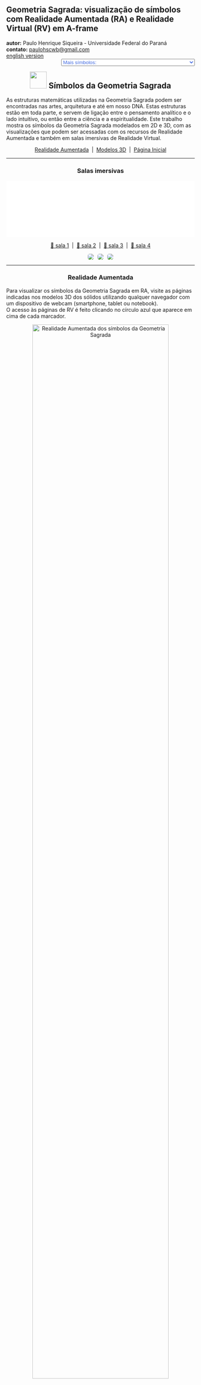 <link rel="stylesheet" href="../../scripts/style.css">
<meta charset="utf-8">
<link rel="icon" type="image/png" href="../vr/salas/imagens/icone.png">
<h2>Geometria Sagrada: visualização de símbolos com Realidade Aumentada (RA) e Realidade Virtual (RV) em A-frame</h2>
<b>autor:</b> Paulo Henrique Siqueira - Universidade Federal do Paraná
<br><b>contato:</b> <a href="#"> paulohscwb@gmail.com </a>
<br><a href="https://paulohscwb.github.io/SacredGeometry/symbols/">english version</a>
<form style="margin: 0 auto; float:right; text-align:right; width:100%; margin-bottom:15px;">
	<select id="url" onchange="urlHandler(this.value)" style="color:royalblue;">
		<option disabled selected>Mais símbolos:</option>
		<option disabled value="../../symbols/pt-br/">Símbolos da Geometria Sagrada</option>
		<option value="../../flower/pt-br/">Flor da vida e os poliedros de Platão e de Arquimedes</option>
		<option value="../../fruit/pt-br/">Fruto da vida e os poliedros de Platão e de Arquimedes</option>
		<option value="../../grid/pt-br/">Grade da vida e os poliedros de Platão e de Arquimedes</option>
		<option value="../../metatron/pt-br/">Metatron e os poliedros de Platão e de Arquimedes</option>
		<option value="../../merkaba/pt-br/">Estrela Merkaba</option>
	</select>
</form>
<script>
function urlHandler(value) {                               
    window.location.assign(`${value}`);
}
</script>

<p id="p1"></p>
  <h2 align="center"><img src="../vr/salas/imagens/icone.png" style="margin-bottom:-10px" width="45"> Símbolos da Geometria Sagrada</h2>
  As estruturas matemáticas utilizadas na Geometria Sagrada podem ser encontradas nas artes, arquitetura e até em nosso DNA. Estas estruturas estão em toda parte, e servem de ligação entre o pensamento analítico e o lado intuitivo, ou então entre a ciência e a espiritualidade.
Este trabalho mostra os símbolos da Geometria Sagrada modelados em 2D e 3D, com as visualizações que podem ser acessadas com os recursos de Realidade Aumentada e também em salas imersivas de Realidade Virtual.

 <p align="center"><a href="#ra">Realidade Aumentada</a><span>&nbsp;&nbsp;|&nbsp;&nbsp;</span><a href="#m3d">Modelos 3D</a><span>&nbsp;&nbsp;|&nbsp;&nbsp;</span><a href="../../pt-br/">Página Inicial</a></p>
<hr>
 <h3 align="center">Salas imersivas</h3>
  <div class="embed-container"><iframe width="100%" src="../sala.htm" title="Sala Imersiva dos símbolos da Geometria Sagrada" frameborder="0" loading="lazy"></iframe></div>
 <p align="center"><a href="../sala.htm" target="_blank">&#x1f517; sala 1</a><span>&nbsp;&nbsp;|&nbsp;&nbsp;</span><a href="../sala1.htm" target="_blank">&#x1f517; sala 2</a><span>&nbsp;&nbsp;|&nbsp;&nbsp;</span><a href="../sala2.htm" target="_blank">&#x1f517; sala 3</a><span>&nbsp;&nbsp;|&nbsp;&nbsp;</span><a href="../sala3.htm" target="_blank">&#x1f517; sala 4</a></p>
  <p align="center"><img src="../vr/salas/videos/gs1.gif" style="max-width: 31.5%; border-radius:5px; margin-right:2%;" loading="lazy"/><img src="../vr/salas/videos/gs2.gif" style="max-width: 31.5%; margin-right:2%; border-radius:5px" loading="lazy"/><img src="../vr/salas/videos/gs3.gif" style="max-width: 31.5%; border-radius:5px" loading="lazy"/></p>
  <hr>
  <h3 id="ra" align="center">Realidade Aumentada</h3>
  Para visualizar os símbolos da Geometria Sagrada em RA, visite as páginas indicadas nos modelos 3D dos sólidos utilizando qualquer navegador com um dispositivo de webcam (smartphone, tablet ou notebook).
<br>O acesso às páginas de RV é feito clicando no círculo azul que aparece em cima de cada marcador.
<p align="center"><img style="border-radius:7px;" alt="Realidade Aumentada dos símbolos da Geometria Sagrada" src="../ar/example.png" width="85%"></p>
<p align="center"><img src="../ar/symbols.gif" alt="Realidade Aumentada dos símbolos da Geometria Sagrada" style="max-width: 92%; border-radius:5px;" loading="lazy"/></p>
<hr>
<h3 id="m3d" align="center">Modelos 3D</h3>
<iframe width="560" height="315" style="max-width:100%" src="https://www.youtube.com/embed/videoseries?list=PLy0I_lGW8HxXqLmyaITBm0flxwtDvgTFT" title="YouTube video player" frameborder="0" allow="accelerometer; autoplay; clipboard-write; encrypted-media; gyroscope; picture-in-picture; web-share" allowfullscreen></iframe>
<h4>1. Vesica Piscis</h4>
<a href="../vr/VesicaPiscis.htm" target="_blank" title="modelo 3D" class="fotoA"><img src="../ar/0A.png" class="foto" alt="Vesica Piscis"></a><img src="../ar/0.png" class="qr">
 <br><br><br>Trata-se de uma forma geométrica criada pela interseção de dois círculos idênticos, onde o centro de cada círculo fica no perímetro do outro. A vesica piscis é usada em Diagramas de Venn e selos emblemáticos e possui significados simbólicos como o "peixe de Jesus", a intrincada Triquetra que aparece na arte Celta, o triângulo de Reuleaux e a Mandorla que simboliza a união dos opostos e a interseção dos reinos terrestre e celestial.
 <br><br><br>
<a href="../ra.html" class="raAR" title="Realidade aumentada" target="_blank"></a>
<hr>
<h4>2. Vesica Piscis 3D</h4>
<a href="../vr/VesicaPiscis3d.htm" target="_blank" title="modelo 3D" class="fotoA"><img src="../ar/1A.png" class="foto" alt="Vesica Piscis 3d"></a><img src="../ar/1.png" class="qr">
 <br><br><br>Nesta representação em 3D temos o modelo com 8 círculos em torno do menor círculo. Estes círculos representam seções planas das esferas que simbolizam a extensão da Vesica Piscis para 3 dimensões.
 <br><br><br>
<a href="../ra.html" class="raAR" title="Realidade aumentada" target="_blank"></a>
<hr>
<h4>3. Semente da vida</h4>
<a href="../vr/SeedOfLife.htm" target="_blank" title="modelo 3D" class="fotoA"><img src="../ar/4A.png" class="foto" alt="Semente da vida"></a><img src="../ar/4.png" class="qr">
 <br><br><br>A Geometria Sagrada está centrada no símbolo composto por 7 círculos entrelaçados, denominado Semente da Vida. Trata-se de uma representação que significa os 7 dias em que o mundo foi criado, e que aparece em muitas construções e em textos religiosos. Cada círculo sobreposto significa um ciclo ou uma célula interligando processos vitais.
 <br><br><br>
<a href="../ra.html" class="raAR" title="Realidade aumentada" target="_blank"></a>
<hr>
<h4>4. Semente da vida 3D v1</h4>
<a href="../vr/SeedOfLife3d_v1.htm" target="_blank" title="modelo 3D" class="fotoA"><img src="../ar/5A.png" class="foto" alt="Semente da vida 3D"></a><img src="../ar/5.png" class="qr">
 <br><br><br>Este símbolo tem sido usado com reverência e seu design confere uma sensação de proteção. Muitos usam como joias ou em decoração acreditando que traz positividade, afastando coisas negativas. Nesta representação temos o modelo em 3D construído com 3 rotações em torno de um dos modelos.
 <br><br><br>
<a href="../ra.html" class="raAR" title="Realidade aumentada" target="_blank"></a>
<hr>
<h4>5. Semente da vida 3D v2</h4>
<a href="../vr/SeedOfLife3d_v2.htm" target="_blank" title="modelo 3D" class="fotoA"><img src="../ar/6A.png" class="foto" alt="Semente da vida 3D"></a><img src="../ar/6.png" class="qr">
 <br><br><br>Este símbolo aparece também em algumas tapeçarias e ruínas de templos antigos, significando o design do universo. Nesta representação temos o modelo em 3D construído com os círculos formando 2 calotas esféricas.
 <br><br><br>
<a href="../ra.html" class="raAR" title="Realidade aumentada" target="_blank"></a>
<hr>
<h4>6. Semente da vida 3D v3</h4>
<a href="../vr/SeedOfLife3d_v3.htm" target="_blank" title="modelo 3D" class="fotoA"><img src="../ar/24A.png" class="foto" alt="Semente da vida 3D"></a><img src="../ar/24.png" class="qr">
 <br><br><br>Cada círculo sobreposto deste símbolo significa um ciclo ou uma célula interligando processos vitais. Nesta representação temos o modelo em 3D construído com 6 círculos rotacionados em torno de eixos que passam pelo círculo central.
 <br><br><br>
<a href="../ra.html" class="raAR" title="Realidade aumentada" target="_blank"></a>
<hr>
<h4>7. Ovo da vida</h4>
<a href="../vr/EggOfLife.htm" target="_blank" title="modelo 3D" class="fotoA"><img src="../ar/2A.png" class="foto" alt="Ovo da vida"></a><img src="../ar/2.png" class="qr">
 <br><br><br>É considerado como o estágio central na sequência tranformadora da evolução e está associado às noções de renascimento e fertilidade. O Ovo da Vida é uma evolução da Semente da Vida: adicionando-se 6 círculos à Semente fundamental temos o símbolo do Ovo da Vida.
 <br><br><br>
<a href="../ra.html" class="raAR" title="Realidade aumentada" target="_blank"></a>
<hr>
<h4>8. Ovo da vida 3D</h4>
<a href="../vr/EggOfLife3d.htm" target="_blank" title="modelo 3D" class="fotoA"><img src="../ar/3A.png" class="foto" alt="Ovo da vida 3D"></a><img src="../ar/3.png" class="qr">
 <br><br><br>Analisando-se outra dimensão em sua formação, o Ovo da Vida pode ser visualizado por meio das oito esferas tangentes do Cubo de Metatron. Esta conexão mostra a versatilidade e as relações entrelaçadas dos símbolos geométricos sagrados.
 <br><br><br>
<a href="../ra.html" class="raAR" title="Realidade aumentada" target="_blank"></a>
<hr>
<h4>9. Flor da vida</h4>
<a href="../vr/FlowerOfLife.htm" target="_blank" title="modelo 3D" class="fotoA"><img src="../ar/7A.png" class="foto" alt="Flor da vida"></a><img src="../ar/7.png" class="qr">
 <br><br><br>O símbolo da Flor da Vida é construído com 19 círculos entrelaçados, envoltos por um círculo maior. Trata-se de uma representação muito conhecida que aparece nas pirâmides do Egito e em construções da Grécia, China, Inglaterra, Tibete e Israel. Acredita-se que a Flor da Vida seja a representação do projeto cósmico, o qual codifica o design de cada estrutura atômica.
 <br><br><br>
<a href="../ra.html" class="raAR" title="Realidade aumentada" target="_blank"></a>
<hr>
<h4>10. Flor da vida 3D</h4>
<a href="../vr/FlowerOfLife3d.htm" target="_blank" title="modelo 3D" class="fotoA"><img src="../ar/8A.png" class="foto" alt="Flor da vida 3D"></a><img src="../ar/8.png" class="qr">
 <br><br><br>Dentro do design do símbolo da Flor da Vida encontram-se outros padrões da Geometria Sagrada: o Ovo da Vida, a Semente da Vida e a Árvore da Vida. Nesta representação temos o modelo em 3D construído com 3 rotações em torno de um dos modelos.
 <br><br><br>
<a href="../ra.html" class="raAR" title="Realidade aumentada" target="_blank"></a>
<p class="topop"><a href="#p1" class="topo">voltar ao topo</a></p>
<hr>
<h4>11. Flor da vida v2</h4>
<a href="../vr/FlowerOfLife_v2.htm" target="_blank" title="modelo 3D" class="fotoA"><img src="../ar/9A.png" class="foto" alt="Flor da vida"></a><img src="../ar/9.png" class="qr">
 <br><br><br>O símbolo da Flor da Vida pode ser extendido e construído com 37 círculos entrelaçados, envoltos por um círculo maior. Vários círculos deste símbolo se estendem para além da fronteira, e outro símbolo da Geometria Sagrada surge desta versão extendida: o Fruto da Vida.
 <br><br><br>
<a href="../ra.html" class="raAR" title="Realidade aumentada" target="_blank"></a>
<hr>
<h4>12. Flor da vida 3D v2</h4>
<a href="../vr/FlowerOfLife3d_v2.htm" target="_blank" title="modelo 3D" class="fotoA"><img src="../ar/10A.png" class="foto" alt="Flor da vida 3D"></a><img src="../ar/10.png" class="qr">
 <br><br><br>Dentro do design do símbolo da Flor da Vida encontram-se outros padrões da Geometria Sagrada: o Ovo da Vida, a Semente da Vida e a Árvore da Vida. Nesta representação temos o modelo em 3D construído com 3 rotações em torno de um dos modelos.
 <br><br><br>
<a href="../ra.html" class="raAR" title="Realidade aumentada" target="_blank"></a>
<hr>
<h4>13. Árvore da vida</h4>
<a href="../vr/TreeOfLife.htm" target="_blank" title="modelo 3D" class="fotoA"><img src="../ar/11A.png" class="foto" alt="Árvore da vida"></a><img src="../ar/11.png" class="qr">
 <br><br><br>O símbolo da Árvore da Vida representa uma conexão com tudo, incluindo as coisas que não podemos ver, lembrando que não estamos sozinhos no universo. As 10 esferas deste símbolo são chamadas de "Sephiroth", significam emanação e estão conectadas por caminhos diferentes. A Sephira da base representa o mundo material e a Sephira do topo representa a consciência cósmica. As demais Sephiras representam as qualidades da alma e são divididas em três pilares: severidade, suavidade e misericórdia.
 <br><br><br>
<a href="../ra.html" class="raAR" title="Realidade aumentada" target="_blank"></a>
<hr>
<h4>14. Fruto da vida</h4>
<a href="../vr/FruitOfLife.htm" target="_blank" title="modelo 3D" class="fotoA"><img src="../ar/12A.png" class="foto" alt="Fruto da vida"></a><img src="../ar/12.png" class="qr">
 <br><br><br>O símbolo do Fruto da Vida é formado por 13 esferas interligadas e pode ser considerado como um dos mais poderosos da Geometria Sagrada. Ele aparece de forma oculta dentro do símbolo da Flor da Vida e pode ser usado para criar as 78 linhas do símbolo do Cubo de Metatron.
 <br><br><br>
<a href="../ra.html" class="raAR" title="Realidade aumentada" target="_blank"></a>
<hr>
<h4>15. Fruto da vida 3D</h4>
<a href="../vr/FruitOfLife3d.htm" target="_blank" title="modelo 3D" class="fotoA"><img src="../ar/13A.png" class="foto" alt="Fruto da vida 3D"></a><img src="../ar/13.png" class="qr">
 <br><br><br>As 13 esferas do símbolo do Fruto da Vida simbolizam aspectos femininos da criação, que fornecem a base para os 78 raios masculinos da criação. É considerada uma interação harmoniosa que dá origem à existência. Nesta representação temos o símbolo do Fruto da Vida em 3D.
 <br><br><br>
<a href="../ra.html" class="raAR" title="Realidade aumentada" target="_blank"></a>
<hr>
<h4>16. Espiral áurea</h4>
<a href="../vr/GoldenSpiral.htm" target="_blank" title="modelo 3D" class="fotoA"><img src="../ar/27A.png" class="foto" alt="Espiral áurea"></a><img src="../ar/27.png" class="qr">
 <br><br><br>Definimos que os números <b>a</b> e <b>b</b> estão na proporção áurea quando <b>(a + b) / a = a / b = &Phi;</b>. Colocando-se esta razão em duas dimensões, podemos construir os retângulos (ou triângulos) áureos, onde seus lados estão na proporção áurea. Esta proporção não é apenas uma noção matemática, mas também um símbolo de beleza, harmonia e perfeição na arte, na ciência e na natureza. Este termo foi introduzido por Leonardo da Vinci como uma proporção de "corpo perfeito ideal" e aparece em pétalas de diversas flores, arranjos das sementes de girassóis, padrões de pinhas e no brócolis romanesco.
 <br><br><br>
<a href="../ra.html" class="raAR" title="Realidade aumentada" target="_blank"></a>
<hr>
<h4>17. Cubo de Metatron</h4>
<a href="../vr/MetatronCube.htm" target="_blank" title="modelo 3D" class="fotoA"><img src="../ar/14A.png" class="foto" alt="Cubo de Metatron"></a><img src="../ar/14.png" class="qr">
 <br><br><br>O Metatron é um arcanjo serafim da tradição medieval islâmica, judaica e cristã. As representações artísticas quase sempre retratam o Arcanjo Metatron segurando ou próximo a um cubo misterioso. A construção do Cubo de Metatron envolve os 13 círculos abrigados dentro de um círculo maior. As linhas que unem os centros destes círculos definem o Cubo de Metraton.
 <br><br><br>
<a href="../ra1.html" class="raAR" title="Realidade aumentada" target="_blank"></a>
<hr>
<h4>18. Cubo de Metatron 3D</h4>
<a href="../vr/MetatronCube3d.htm" target="_blank" title="modelo 3D" class="fotoA"><img src="../ar/15A.png" class="foto" alt="Cubo de Metatron 3D"></a><img src="../ar/15.png" class="qr">
 <br><br><br>Dentro da forma geométrica definida pelo Cubo de Metraton podemos encontrar os cinco sólidos platônicos, posicionando o Cubo de Metatron como uma ponte fundamental que transforma realidades bidimensionais em reinos tridimensionais. Nesta representação temos o cubo de Metraton em 3D.
 <br><br><br>
<a href="../ra1.html" class="raAR" title="Realidade aumentada" target="_blank"></a>
<hr>
<h4>19. Grade da vida</h4>
<a href="../vr/GridOfLife.htm" target="_blank" title="modelo 3D" class="fotoA"><img src="../ar/16A.png" class="foto" alt="Grade da vida"></a><img src="../ar/16.png" class="qr">
 <br><br><br>O símbolo da Grade da Vida, também denominado tetraedro 64, contrapõe o Tetraedro Estrelado com a Flor da Vida. Temos 64 tetraedros que formam o símbolo da Grade da Vida, que pode ser sobreposto ao símbolo da Flor da Vida, com os círculos simbolizando a vastidão do espaço e as linhas interligadas indicando onde o espaço converge com o tempo.
 <br><br><br>
<a href="../ra1.html" class="raAR" title="Realidade aumentada" target="_blank"></a>
<hr>
<h4>20. Grade da vida 3D</h4>
<a href="../vr/GridOfLife3d.htm" target="_blank" title="modelo 3D" class="fotoA"><img src="../ar/17A.png" class="foto" alt="Grade da vida 3D"></a><img src="../ar/17.png" class="qr">
 <br><br><br>Grande parte do fascínio do símbolo da Grade da Vida vem do número 64, que surge recorrentemente na natureza, nas construções e no misticismo. Alguns exemplos que podemos citar são: na computação, onde o número de 64 bits de memória é essencial; nos jogos clássicos de xadrez ou damas, que possuem 64 casas em seus tabuleiros; ou em textos sagrados do Hinduísmo, que faz referência a 64 tantras. Neste exemplo, temos a Grade da Vida modelada em 3D.
 <br><br><br>
<a href="../ra1.html" class="raAR" title="Realidade aumentada" target="_blank"></a>
<p class="topop"><a href="#p1" class="topo">voltar ao topo</a></p>
<hr>
<h4>21. Toro</h4>
<a href="../vr/Torus.htm" target="_blank" title="modelo 3D" class="fotoA"><img src="../ar/18A.png" class="foto" alt="Toro"></a><img src="../ar/18.png" class="qr">
 <br><br><br>A estrutura de um toro, semelhante a um vórtice, é considerada como a forma inicial que emana do padrão Gênesis. A representação do toro na Geometria Sagrada reflete o fluxo de energia em espiral. Este fluxo não é unidirecional, oscilando na superfície do toro e espiralando dentro de seu núcleo.
 <br><br><br>
<a href="../ra1.html" class="raAR" title="Realidade aumentada" target="_blank"></a>
<hr>
<h4>22. Toro anelado</h4>
<a href="../vr/Torus1.htm" target="_blank" title="modelo 3D" class="fotoA"><img src="../ar/25A.png" class="foto" alt="Toro anelado"></a><img src="../ar/25.png" class="qr">
 <br><br><br>O toro anelado representa a forma clássica de donut, que incorpora continuidade e totalidade. Este símbolo representa os ciclos da vida, que mantêm a sua forma e vitalidade independentemente de onde começam ou terminam. 
 <br><br><br>
<a href="../ra1.html" class="raAR" title="Realidade aumentada" target="_blank"></a>
<hr>
<h4>23. Toro fuso</h4>
<a href="../vr/Torus2.htm" target="_blank" title="modelo 3D" class="fotoA"><img src="../ar/26A.png" class="foto" alt="Toro fuso"></a><img src="../ar/26.png" class="qr">
 <br><br><br>O toro fuso representa uma força invisível que atua em extremidades opostas. Trata-se de um símbolo poderoso de equilíbrio, tensão e dualidade, que representa o que existe no universo e dentro de nós mesmos.
 <br><br><br>
<a href="../ra1.html" class="raAR" title="Realidade aumentada" target="_blank"></a>
<hr>
<h4>24. Estrela Merkaba</h4>
<a href="../vr/Merkaba.htm" target="_blank" title="modelo 3D" class="fotoA"><img src="../ar/19A.png" class="foto" alt="Estrela Merkaba"></a><img src="../ar/19.png" class="qr">
 <br><br><br>O símbolo da estrela Merkaba ou Tetraedro estrelado ou Estrela de Davi tem o significado traduzido como "luz, espírito e corpo". Trata-se da fusão de 2 tetraedros idênticos que são interligados por meio de rotações em direções opostas. A interseção destes tetraedros origina um campo de energia que irradia imenso poder. Neste exemplo, temos a estrela Merkaba modelada em 3D.
 <br><br><br>
<a href="../ra1.html" class="raAR" title="Realidade aumentada" target="_blank"></a>
<hr>
<h4>25. Vector Equilibrium</h4>
<a href="../vr/VectorEquilibrium.htm" target="_blank" title="modelo 3D" class="fotoA"><img src="../ar/23A.png" class="foto" alt="Vector Equilibrium"></a><img src="../ar/23.png" class="qr">
 <br><br><br>O Vector Equilibrium é considerado como refência inicial da matemática energética e a pulsação zero do equilíbrio vetorial. Trata-se da estrutura subjacente do Toro, considerada a forma geométrica capaz de transformar energia em matéria. 
 <br><br><br>
<a href="../ra1.html" class="raAR" title="Realidade aumentada" target="_blank"></a>
<hr>
<h4>26. Vector Equilibrium 3D</h4>
<a href="../vr/VectorEquilibrium1.htm" target="_blank" title="modelo 3D" class="fotoA"><img src="../ar/20A.png" class="foto" alt="Vector Equilibrium 3D"></a><img src="../ar/20.png" class="qr">
 <br><br><br>As linhas de energia do Vector Equilibrium têm comprimento e força iguais e pode ser considerada a única forma geométrica que possui todas as forças iguais e equilibradas. Nesta representação temos o Vector Equilibrium modelado em 3D, que representa um conjunto formado pelas arestas e diagonais principais do cuboctaedro de Arquimedes.
 <br><br><br>
<a href="../ra1.html" class="raAR" title="Realidade aumentada" target="_blank"></a>
<hr>
<h4>27. Vector Equilibrium 3D v2</h4>
<a href="../vr/VectorEquilibrium2.htm" target="_blank" title="modelo 3D" class="fotoA"><img src="../ar/21A.png" class="foto" alt="Vector Equilibrium 3D"></a><img src="../ar/21.png" class="qr">
 <br><br><br>De acordo com Buckminster Fuller, o Vector Equilibrium é a forma mais próxima que jamais conheceremos de Deus e da eternidade. Nesta representação temos o Vector Equilibrium modelado em 3D, que representa um conjunto formado pelas diagonais principais e pelos círculos circunscritos às seções hexagonais do cuboctaedro de Arquimedes.
 <br><br><br>
<a href="../ra1.html" class="raAR" title="Realidade aumentada" target="_blank"></a>
<hr>
<h4>28. Vector Equilibrium 3D v3</h4>
<a href="../vr/VectorEquilibrium3.htm" target="_blank" title="modelo 3D" class="fotoA"><img src="../ar/22A.png" class="foto" alt="Vector Equilibrium 3D"></a><img src="../ar/22.png" class="qr">
 <br><br><br>O Vector Equilibrium é considerado como a estrutura subjacente do Toro, também conhecida como a forma geométrica capaz de transformar energia em matéria. Nesta representação temos o modelo em 3D construído com 3 rotações em torno de um dos modelos.
 <br><br><br>
 <a href="../ra1.html" class="raAR" title="Realidade aumentada" target="_blank"></a>
 <hr>
<h4>29. Sri Yantra</h4>
<a href="../vr/SriYantra.htm" target="_blank" title="modelo 3D" class="fotoA"><img src="../ar/29A.png" class="foto" alt="Sri Yantra"></a>
 <br><br><br>O Sri Yantra é um desenho geométrico que representa a união das energias masculinas e femininas do universo. É uma das formas mais complexas e poderosas da Geometria Sagrada. Este símbolo possui nove triângulos entrelaçados que cercam um ponto central e guia a mente para estados superiores de consciência. Focar no ponto central, chamado "bindu", ajuda a acessar uma conexão profunda com a energia universal. O "bindu" simboliza a origem do universo, o ponto de onde toda a criação emana, e ao redor do qual a realidade se organiza. A palavra "Sri" significa riqueza e prosperidade, e "Yantra" significa instrumento. 
 <br><br><br>
<hr>
<h4>30. Sri Yantra 3D</h4>
<a href="../vr/SriYantrav1.htm" target="_blank" title="modelo 3D" class="fotoA"><img src="../ar/30A.png" class="foto" alt="Sri Yantra 3D"></a>
 <br><br><br>O Sri Yantra é constituído por quatro triângulos apontando para cima (energia masculina, Shiva) e cinco para baixo (energia feminina, Shakti). As intersecções entre os triângulos formam 43 triângulos menores, que espelham o cosmos. Cada triângulo menor está relacionado com uma inteligência ou arquétipo. O Sri Yantra é uma das formas mais complexas e poderosas da Geometria Sagrada. A palavra "Sri" significa riqueza e prosperidade, e "Yantra" significa instrumento. 
 <br><br><br>
<p class="topop"><a href="#p1" class="topo">voltar ao topo</a></p>
<hr>
<h4>31. Triquetra</h4>
<a href="../vr/Triquetra.htm" target="_blank" title="modelo 3D" class="fotoA"><img src="../ar/31A.png" class="foto" alt="Triquetra"></a>
 <br><br><br>A triquetra é um símbolo geométrico que representa a eternidade, a trindade e a unidade. É composta por três arcos entrelaçados, sem começo nem fim. A palavra triquetra vem do latim triquætra (três pontas). O símbolo é parecido com um tríscele (símbolo celta que representa os três mundos: o celestial, físico e espiritual). A triquetra está presente em muitas culturas e tradições. 
 <br><br><br>
<hr>
<h4>32. Triquetra 3D</h4>
<a href="../vr/Triquetrav1.htm" target="_blank" title="modelo 3D" class="fotoA"><img src="../ar/32A.png" class="foto" alt="Triquetra 3D"></a>
 <br><br><br>A triquetra é usada no cristianismo, na magia e de maneira geral no ocultismo. Este símbolo está associado a conceitos de trindade, como a vida, morte e renascimento, ou a terra, mar e céu. A triquetra representa o infinito nas três dimensões e pode ser encontrada em muitas obras de arte, monumentos, filmes, séries populares, pingentes, mandalas e quadros.
 <br><br><br>
 <hr>
<h4>33. Lótus da Vida</h4>
<a href="../vr/LotusOfLife.htm" target="_blank" title="modelo 3D" class="fotoA"><img src="../ar/33A.png" class="foto" alt="Lótus da Vida"></a>
 <br><br><br>O Lótus da Vida é um símbolo da Geometria Sagrada, derivado dos símbolos da Semente da Vida e da Flor da vida. Este símbolo contém 12 pétalas, e pode ser obtido rotacionando-se um símbolo da Semente da Vida em torno do centro com um ângulo de 30&ordm;. O centro do Lótus representa o ponto zero ou centro da vida e da criação. Deste ponto central, toda a vida (representada pelas pétalas) brota e toda a vida está conectada a este ponto. Acredita-se que ao contemplar ou meditar usando-se o Lótus da Vida, podemos sentir uma sensação de paz, tranquilidade e iluminação.
 <br><br><br>
 <hr>
<h4>34. Lótus da Vida 3D</h4>
<a href="../vr/LotusOfLife3dv1.htm" target="_blank" title="modelo 3D" class="fotoA"><img src="../ar/34A.png" class="foto" alt="Lótus da Vida 3D"></a>
 <br><br><br>Acredita-se que ao contemplar ou meditar usando-se o Lótus da Vida, podemos sentir uma sensação de paz, tranquilidade e iluminação. Este símbolo contém 12 pétalas, e pode ser obtido rotacionando-se um símbolo da Semente da Vida em torno do centro com um ângulo de 30&ordm;. O centro do Lótus representa o ponto zero ou centro da vida e da criação. Deste ponto central, toda a vida (representada pelas pétalas) brota e toda a vida está conectada a este ponto. 
 <br><br><br>
 <hr>
<h4>35. Lótus da Vida 3D v2</h4>
<a href="../vr/LotusOfLife3dv2.htm" target="_blank" title="modelo 3D" class="fotoA"><img src="../ar/35A.png" class="foto" alt="Lótus da Vida 3D"></a>
 <br><br><br>Este símbolo contém 12 pétalas, e pode ser obtido rotacionando-se um símbolo da Semente da Vida em torno do centro com um ângulo de 30&ordm;. O centro do Lótus representa o ponto zero ou centro da vida e da criação. Deste ponto central, toda a vida (representada pelas pétalas) brota e toda a vida está conectada a este ponto. Acredita-se que ao contemplar ou meditar usando-se o Lótus da Vida, podemos sentir uma sensação de paz, tranquilidade e iluminação.
 <br><br><br>
 <hr>
<h4>36. Lótus da Vida 3D v3</h4>
<a href="../vr/LotusOfLife3dv3.htm" target="_blank" title="modelo 3D" class="fotoA"><img src="../ar/36A.png" class="foto" alt="Lótus da Vida 3D"></a>
 <br><br><br>O centro do Lótus representa o ponto zero ou centro da vida e da criação. Deste ponto central, toda a vida (representada pelas pétalas) brota e toda a vida está conectada a este ponto. Acredita-se que ao contemplar ou meditar usando-se o Lótus da Vida, podemos sentir uma sensação de paz, tranquilidade e iluminação. Este símbolo contém 12 pétalas, e pode ser obtido rotacionando-se um símbolo da Semente da Vida em torno do centro com um ângulo de 30&ordm;.
 <br><br><br>
 <hr>
<h4>37. Hexagrama Unicursal</h4>
<a href="../vr/UnicursalHexagram.htm" target="_blank" title="modelo 3D" class="fotoA"><img src="../ar/37A.png" class="foto" alt="Hexagrama Unicursal"></a>
 <br><br><br>O hexagrama unicursal é uma estrela de seis pontas que pode ser desenhada em uma linha contínua. É um símbolo da Geometria Sagrada que significa unidade, fluxo contínuo de energia e de vida, além da interconexão de tudo. O hexagrama unicursal é frequentemente representado com suas linhas se cruzando para formar um nó. Este símbolo pode ser desenhado dentro de um círculo com as pontas se tocando. Trata-se de um exemplo de uma forma discutida na obra "Hexagrammum Mysticum" de Blaise Pascal (1639).
 <br><br><br>
 <hr>
<h4>38. O Lírio</h4>
<a href="../vr/Lily.htm" target="_blank" title="modelo 3D" class="fotoA"><img src="../ar/39A.png" class="foto" alt="O Lírio"></a>
 <br><br><br>O Lírio tem sido usado na Geometria Sagrada para simbolizar pureza, fertilidade, maternidade e sexualidade. As pétalas e os estames do lírio criam uma geometria orgânica que pode ser vista em mandalas. O símbolo do Lírio representa a flor homônima, colocada dentro de um triângulo, com suas pétalas estendendo-se em direção a três pontos. Outro triângulo forma um ângulo de 60&ordm; em relação ao primeiro triângulo, e é formado por três pétalas menores.
 <br><br><br>
 <hr>
<h4>39. O Lírio 3D</h4>
<a href="../vr/Lilyv1.htm" target="_blank" title="modelo 3D" class="fotoA"><img src="../ar/40A.png" class="foto" alt="O Lírio 3D"></a>
 <br><br><br>O símbolo do Lírio representa a flor homônima, colocada dentro de um triângulo, com suas pétalas estendendo-se em direção a três pontos. Outro triângulo forma um ângulo de 60&ordm; em relação ao primeiro triângulo, e é formado por três pétalas menores. O Lírio tem sido usado na Geometria Sagrada para simbolizar pureza, fertilidade, maternidade e sexualidade. As pétalas e os estames do lírio criam uma geometria orgânica que pode ser vista em mandalas.
 <br><br><br>
<hr>
<h4>40. Retângulos Áureos</h4>
<a href="../vr/GoldenRectangles.htm" target="_blank" title="modelo 3D" class="fotoA"><img src="../ar/41A.png" class="foto" alt="O Retângulos Áureos"></a>
 <br><br><br>Na Geometria Sagrada, três retângulos áureos interligados representam o cosmos e a união de forças. O símbolo formado por três retângulos dourados interligados pode ser construído de duas maneiras. Podemos definir os lados de um retângulo áureo como duas arestas opostas e as respectivas diagonais perpendiculares de um icosaedro. A segunda maneira de construir este símbolo está na escolha das linhas com proporções áureas que aparecem no símbolo da Flor da Vida.
 <br><br><br>
<p class="topop"><a href="#p1" class="topo">voltar ao topo</a></p>
 <hr>
<h4>41. Retângulos Áureos v2</h4>
<a href="../vr/GoldenRectanglesf.htm" target="_blank" title="modelo 3D" class="fotoA"><img src="../ar/60A.png" class="foto" alt="O Retângulos Áureos"></a>
 <br><br><br>O símbolo formado por três retângulos dourados interligados pode ser construído de duas maneiras. Podemos definir os lados de um retângulo áureo como duas arestas opostas e as respectivas diagonais perpendiculares de um icosaedro. A segunda maneira de construir este símbolo está na escolha das linhas com proporções áureas que aparecem no símbolo da Flor da Vida. Na Geometria Sagrada, três retângulos áureos interligados representam o cosmos e a união de forças.
 <br><br><br> 
<h4>42. Merkaba curvada</h4>
<a href="../vr/CurvedMerkaba.htm" target="_blank" title="modelo 3D" class="fotoA"><img src="../ar/42A.png" class="foto" alt="Merkaba curvada"></a>
 <br><br><br>A Merkaba é um símbolo geométrico sagrado que representa a união das energias masculina e feminina e a integração dos reinos terrestre e cósmico. É composta por dois tetraedros que giram em direções opostas, formando uma estrela tridimensional. O símbolo com a substituição de arestas por arcos que passam pelos vértices dos tetraedros representa a Merkaba curvada. A estrutura geométrica e a simetria da Merkaba capturaram a imaginação dos interessados ​​em Geometria Sagrada.
 <br><br><br>
 <hr>
<h4>43. Merkaba curvada 3D</h4>
<a href="../vr/CurvedMerkabav1.htm" target="_blank" title="modelo 3D" class="fotoA"><img src="../ar/43A.png" class="foto" alt="Merkaba curvada 3D"></a>
 <br><br><br>O símbolo com a substituição de arestas por arcos que passam pelos vértices dos tetraedros representa a Merkaba curvada. A estrutura geométrica e a simetria da Merkaba capturaram a imaginação dos interessados ​​em Geometria Sagrada. A Merkaba é um símbolo geométrico sagrado que representa a união das energias masculina e feminina e a integração dos reinos terrestre e cósmico. É composta por dois tetraedros que giram em direções opostas, formando uma estrela tridimensional.
 <br><br><br>
 <hr>
<h4>44. Merkaba curvada v2</h4>
<a href="../vr/CurvedMerkabav2.htm" target="_blank" title="modelo 3D" class="fotoA"><img src="../ar/44A.png" class="foto" alt="Merkaba curvada"></a>
 <br><br><br>A Merkaba é um símbolo geométrico sagrado que representa a união das energias masculina e feminina e a integração dos reinos terrestre e cósmico. É composta por dois tetraedros que giram em direções opostas, formando uma estrela tridimensional. O símbolo com a substituição de arestas por arcos que passam pelos vértices dos tetraedros representa a Merkaba curvada. A estrutura geométrica e a simetria da Merkaba capturaram a imaginação dos interessados ​​em Geometria Sagrada.
 <br><br><br>
 <hr>
<h4>45. Merkaba curvada 3D v2</h4>
<a href="../vr/CurvedMerkabav3.htm" target="_blank" title="modelo 3D" class="fotoA"><img src="../ar/45A.png" class="foto" alt="Merkaba curvada 3D"></a>
 <br><br><br>O símbolo com a substituição de arestas por arcos que passam pelos vértices dos tetraedros representa a Merkaba curvada. A estrutura geométrica e a simetria da Merkaba capturaram a imaginação dos interessados ​​em Geometria Sagrada. A Merkaba é um símbolo geométrico sagrado que representa a união das energias masculina e feminina e a integração dos reinos terrestre e cósmico. É composta por dois tetraedros que giram em direções opostas, formando uma estrela tridimensional.
 <br><br><br>
 <hr>
<h4>46. Cubo de Metatron curvado</h4>
<a href="../vr/CurvedMetatronCube.htm" target="_blank" title="modelo 3D" class="fotoA"><img src="../ar/46A.png" class="foto" alt="Cubo de Metatron curvado"></a>
 <br><br><br>O Cubo de Metatron é um símbolo geométrico sagrado que representa a estrutura da criação e o equilíbrio energético do universo. É composto por 13 círculos e linhas que conectam seus centros. O cubo recebeu o nome do Arcanjo Metatron, que se acredita supervisionar o fluxo de energia no cubo. O símbolo com a substituição de arestas por arcos que passam pelos vértices dos tetraedros representa o Cubo de Metatron curvado.
 <br><br><br>
 <hr>
<h4>47. Cubo de Metatron curvado 3D</h4>
<a href="../vr/CurvedMetatronCubev1.htm" target="_blank" title="modelo 3D" class="fotoA"><img src="../ar/47A.png" class="foto" alt="Cubo de Metatron curvado 3D"></a>
 <br><br><br>O símbolo com a substituição de arestas por arcos que passam pelos vértices dos tetraedros representa o Cubo de Metatron curvado. O Cubo de Metatron é um símbolo geométrico sagrado que representa a estrutura da criação e o equilíbrio energético do universo. É composto por 13 círculos e linhas que conectam seus centros. O cubo recebeu o nome do Arcanjo Metatron, que se acredita supervisionar o fluxo de energia no cubo. 
 <br><br><br>
 <hr>
<h4>48. Pentagrama</h4>
<a href="../vr/Pentagram.htm" target="_blank" title="modelo 3D" class="fotoA"><img src="../ar/53A.png" class="foto" alt="Pentagrama"></a>
 <br><br><br>Na Geometria Sagrada, o pentagrama (estrela de cinco pontas) representa a união dos cinco elementos: ar, fogo, água, terra e espírito. Este símbolo também está ligado à proporção áurea e é considerado um símbolo de equilíbrio, harmonia e maestria espiritual. Acredita-se que a proporção áurea represente uma proporção divina e uma relação harmoniosa entre as diferentes partes de um todo. O pentagrama e o hexagrama têm sido usados ​​em várias práticas religiosas e espirituais, representando harmonia, equilíbrio e a união dos opostos.
 <br><br><br>
 <hr>
 <h4>49. Hexagrama</h4>
<a href="../vr/Hexagram.htm" target="_blank" title="modelo 3D" class="fotoA"><img src="../ar/38A.png" class="foto" alt="Hexagrama"></a>
 <br><br><br>Na Geometria Sagrada, um hexagrama (estrela de seis pontas) simboliza a união dos opostos e o equilíbrio cósmico. É formado por dois triângulos equiláteros entrelaçados, um apontando para cima e o outro para baixo, frequentemente representando o masculino e o feminino, ou a terra e o céu, em equilíbrio harmonioso. O hexagrama é encontrado em várias tradições religiosas, incluindo judaica, islâmica e indiana (hindu, budista, jainista). O pentagrama e o hexagrama têm sido usados ​​em diversas práticas religiosas e espirituais, representando harmonia, equilíbrio e a união dos opostos.
 <br><br><br>
 <hr>
<h4>50. Grade Heptagrâmica</h4>
<a href="../vr/GridHeptagram.htm" target="_blank" title="modelo 3D" class="fotoA"><img src="../ar/48A.png" class="foto" alt="Grade Heptagrâmica 3D"></a>
 <br><br><br>O heptagrama ou estrela de sete pontas, possui muitos significados sagrados em vários sistemas de crenças, incluindo Cristianismo, judaísmo, islamismo, alquimia e paganismo. No Cristianismo, o heptagrama simboliza os sete dias da criação, a perfeição, Deus, além de ser considerado um símbolo tradicional para afastar o mal. No judaísmo, o heptagrama representa a sétima esfera da Árvore da Vida do judaísmo cabalístico. Ao considerarmos as combinações de 3 em 3 e 2 em 2 vértices, criamos a Grade Heptagrâmica.
 <br><br><br>
<p class="topop"><a href="#p1" class="topo">voltar ao topo</a></p>
 <hr>
<h4>51. Grade Octogrâmica</h4>
<a href="../vr/GridOctagram.htm" target="_blank" title="modelo 3D" class="fotoA"><img src="../ar/50A.png" class="foto" alt="Grade Octogrâmica 3D"></a>
 <br><br><br>Na Geometria Sagrada, o octógono e o octograma em forma de estrela simbolizam a união do círculo e do quadrado, que representam o céu e a terra, respectivamente. Acredita-se que essas formas equilibram e unificam as duas entidades. O octógono simboliza proteção, boa sorte e renascimento. A estrela de oito pontas simboliza entidades celestes como a lua, o sol, planetas, estrelas e cometas. Considerando as combinações de vértices 3 por 3 e 2 por 2, criamos a Grade do Octograma.
 <br><br><br>
 <hr>
<h4>52. Grade Eneagrâmica</h4>
<a href="../vr/GridEnneagram.htm" target="_blank" title="modelo 3D" class="fotoA"><img src="../ar/52A.png" class="foto" alt="Grade Eneagrâmica 3D"></a>
 <br><br><br>O eneagrama é um símbolo frequentemente considerado Geometria Sagrada, pois integra formas e leis geométricas à ideia de tipos de personalidade. Formado por três triângulos sobrepostos, pode representar uma trindade de trindades, um símbolo de santidade ou plenitude espiritual. Podemos usar um eneagrama também como símbolo da totalidade universal. O eneagrama é usado em crescimento pessoal, terapia, espiritualidade, educação e negócios. Ao considerarmos as combinações de 4 em 4, 3 em 3 e 2 em 2 vértices, criamos a Grade Eneagrâmica.
 <br><br><br>
 <hr>
<h4>53. Grade Decagrâmica</h4>
<a href="../vr/GridDecagram.htm" target="_blank" title="modelo 3D" class="fotoA"><img src="../ar/54A.png" class="foto" alt="Grade Decagrâmica 3D"></a>
 <br><br><br>Na Geometria Sagrada, o decagrama ou estrela de 10 pontas, simboliza a união dos opostos, novos começos e as dez Sephirot da Cabala. É composto por dois pentagramas sobrepostos. Formas geométricas na Geometria Sagrada, como o decágono, incorporam princípios de harmonia matemática, proporção e simetria. Esses princípios frequentemente refletem a ordem e o equilíbrio do universo. Ao considerarmos as combinações de 4 em 4, 3 em 3 e 2 em 2 vértices, criamos a Grade Decagrâmica.
 <br><br><br>
<hr>
<h4>54. Grade Undecagrâmica</h4>
<a href="../vr/GridUndecagram.htm" target="_blank" title="modelo 3D" class="fotoA"><img src="../ar/56A.png" class="foto" alt="Grade Undecagrâmica 3D"></a>
 <br><br><br><br>O undecagrama, também chamado hendecagrama, é um símbolo que tem sido usado em joias, colares e outros itens, mas não possui um significado específico na Geometria Sagrada. Neste símbolo, podemos visualizar pentagramas sobrepostos a hexagramas. Ao considerarmos as combinações de 5 em 5, 4 em 4, 3 em 3 e 2 em 2 vértices, criamos a Grade Undecagrâmica.
 <br><br><br>
 <hr>
<h4>55. Grade Dodecagrâmica</h4>
<a href="../vr/GridDodecagram.htm" target="_blank" title="modelo 3D" class="fotoA"><img src="../ar/58A.png" class="foto" alt="Grade Dodecagrâmica 3D"></a>
 <br><br><br>Na Geometria Sagrada, o dodecagrama ou estrela de 12 pontas, simboliza a criação, o equilíbrio, a harmonia e a natureza cíclica da existência. Este símbolo tem sido usado em diversos sistemas de crenças, incluindo o judaísmo e o cristianismo. No Judaísmo, o dodecagrama simboliza as 12 tribos de Israel. No Cristianismo, o dodecagrama simboliza os 12 discípulos. Ao considerarmos as combinações de 5 em 5, 4 em 4, 3 em 3 e 2 em 2 vértices, criamos a Grade Dodecagrâmica.
 <br><br><br>
 <hr>
<h4>56. Grade Dodecagrâmica 3D</h4>
<a href="../vr/GridDodecagramv1.htm" target="_blank" title="modelo 3D" class="fotoA"><img src="../ar/59A.png" class="foto" alt="Grade Dodecagrâmica 3D"></a>
 <br><br><br>Este símbolo tem sido usado em diversos sistemas de crenças, incluindo o judaísmo e o cristianismo. No Judaísmo, o dodecagrama simboliza as 12 tribos de Israel. No Cristianismo, o dodecagrama simboliza os 12 discípulos. Ao considerarmos as combinações de 5 em 5, 4 em 4, 3 em 3 e 2 em 2 vértices, criamos a Grade Dodecagrâmica. Na Geometria Sagrada, o dodecagrama ou estrela de 12 pontas, simboliza a criação, o equilíbrio, a harmonia e a natureza cíclica da existência.
 <br><br><br>
 <hr>
<h4>57. Pentagrama Fractal</h4>
<a href="../vr/Pentagram2.htm" target="_blank" title="modelo 3D" class="fotoA"><img src="../ar/57A.png" class="foto" alt="Pentagrama fractal"></a>
 <br><br><br>Na Geometria Sagrada, o pentagrama (estrela de cinco pontas) representa a união dos cinco elementos: ar, fogo, água, terra e espírito. Este símbolo também está ligado à proporção áurea e é considerado um símbolo de equilíbrio, harmonia e maestria espiritual. Acredita-se que a proporção áurea represente uma proporção divina e uma relação harmoniosa entre as diferentes partes de um todo. O pentagrama e o hexagrama têm sido usados ​​em várias práticas religiosas e espirituais, representando harmonia, equilíbrio e a união dos opostos.
 <br><br><br>
 <hr>
<h4>58. Pentagrama Fractal v2</h4>
<a href="../vr/Pentagram3.htm" target="_blank" title="modelo 3D" class="fotoA"><img src="../ar/51A.png" class="foto" alt="Pentagrama fractal"></a>
 <br><br><br>Acredita-se que a proporção áurea represente uma proporção divina e uma relação harmoniosa entre as diferentes partes de um todo. O pentagrama e o hexagrama têm sido usados ​​em várias práticas religiosas e espirituais, representando harmonia, equilíbrio e a união dos opostos. Na Geometria Sagrada, o pentagrama (estrela de cinco pontas) representa a união dos cinco elementos: ar, fogo, água, terra e espírito. Este símbolo também está ligado à proporção áurea e é considerado um símbolo de equilíbrio, harmonia e maestria espiritual.
 <br><br><br>
 <hr>
 <h4>59. Pentagrama Fractal v3</h4>
<a href="../vr/Pentagram3a.htm" target="_blank" title="modelo 3D" class="fotoA"><img src="../ar/71A.png" class="foto" alt="Pentagrama fractal"></a>
 <br><br><br>O pentagrama e o hexagrama têm sido usados ​​em várias práticas religiosas e espirituais, representando harmonia, equilíbrio e a união dos opostos. Na Geometria Sagrada, o pentagrama (estrela de cinco pontas) representa a união dos cinco elementos: ar, fogo, água, terra e espírito. Este símbolo também está ligado à proporção áurea e é considerado um símbolo de equilíbrio, harmonia e maestria espiritual. Acredita-se que a proporção áurea represente uma proporção divina e uma relação harmoniosa entre as diferentes partes de um todo.
 <br><br><br>
 <hr>
<h4>60. Pentagrama</h4>
<a href="../vr/Pentagram4.htm" target="_blank" title="modelo 3D" class="fotoA"><img src="../ar/49A.png" class="foto" alt="Pentagrama"></a>
 <br><br><br>Na Geometria Sagrada, o pentagrama (estrela de cinco pontas) representa a união dos cinco elementos: ar, fogo, água, terra e espírito. Este símbolo também está ligado à proporção áurea e é considerado um símbolo de equilíbrio, harmonia e maestria espiritual. Acredita-se que a proporção áurea represente uma proporção divina e uma relação harmoniosa entre as diferentes partes de um todo. O pentagrama e o hexagrama têm sido usados ​​em várias práticas religiosas e espirituais, representando harmonia, equilíbrio e a união dos opostos.
 <br><br><br>
<p class="topop"><a href="#p1" class="topo">voltar ao topo</a></p>
 <hr>
<h4>61. Pentagrama e a Espiral Áurea</h4>
<a href="../vr/GoldenSpiral1.htm" target="_blank" title="modelo 3D" class="fotoA"><img src="../ar/68A.png" class="foto" alt="Pentagrama e a Espiral áurea"></a>
 <br><br><br>Definimos que os números <b>a</b> e <b>b</b> estão na proporção áurea quando <b>(a + b) / a = a / b = &Phi;</b>. Colocando-se esta razão em duas dimensões, podemos construir os triângulos (ou retângulos) áureos, onde seus lados estão na proporção áurea. Este termo foi introduzido por Leonardo da Vinci como uma proporção de "corpo perfeito ideal" e aparece em pétalas de diversas flores, arranjos das sementes de girassóis, padrões de pinhas e no brócolis romanesco. Esta proporção não é apenas uma noção matemática, mas também um símbolo de beleza, harmonia e perfeição na arte, na ciência e na natureza.
 <br><br><br>
 <hr>
<h4>62. Pentagrama e a Espiral Áurea</h4>
<a href="../vr/Pentagram5.htm" target="_blank" title="modelo 3D" class="fotoA"><img src="../ar/55A.png" class="foto" alt="Pentagrama e a Espiral Áurea"></a>
 <br><br><br>Acredita-se que a proporção áurea represente uma proporção divina e uma relação harmoniosa entre as diferentes partes de um todo. O pentagrama e o hexagrama têm sido usados ​​em várias práticas religiosas e espirituais, representando harmonia, equilíbrio e a união dos opostos. Na Geometria Sagrada, o pentagrama (estrela de cinco pontas) representa a união dos cinco elementos: ar, fogo, água, terra e espírito. Este símbolo também está ligado à proporção áurea e é considerado um símbolo de equilíbrio, harmonia e maestria espiritual.
 <br><br><br>
<hr>
<h4>63. Pentagrama e a Espiral Áurea v2</h4>
<a href="../vr/Pentagram5a.htm" target="_blank" title="modelo 3D" class="fotoA"><img src="../ar/69A.png" class="foto" alt="Pentagrama e a Espiral Áurea"></a>
 <br><br><br>Na Geometria Sagrada, o pentagrama (estrela de cinco pontas) representa a união dos cinco elementos: ar, fogo, água, terra e espírito. Este símbolo também está ligado à proporção áurea e é considerado um símbolo de equilíbrio, harmonia e maestria espiritual. Acredita-se que a proporção áurea represente uma proporção divina e uma relação harmoniosa entre as diferentes partes de um todo. O pentagrama e o hexagrama têm sido usados ​​em várias práticas religiosas e espirituais, representando harmonia, equilíbrio e a união dos opostos.
 <br><br><br>
<hr>
<h4>64. Pentagrama Fractal e a Espiral Áurea</h4>
<a href="../vr/Pentagram6.htm" target="_blank" title="modelo 3D" class="fotoA"><img src="../ar/61A.png" class="foto" alt="Pentagrama Fractal e a Espiral Áurea"></a>
 <br><br><br>O pentagrama e o hexagrama têm sido usados ​​em várias práticas religiosas e espirituais, representando harmonia, equilíbrio e a união dos opostos. Na Geometria Sagrada, o pentagrama (estrela de cinco pontas) representa a união dos cinco elementos: ar, fogo, água, terra e espírito. Este símbolo também está ligado à proporção áurea e é considerado um símbolo de equilíbrio, harmonia e maestria espiritual. Acredita-se que a proporção áurea represente uma proporção divina e uma relação harmoniosa entre as diferentes partes de um todo.
 <br><br><br>
 <hr>
 <h4>65. Pentagrama Fractal e a Espiral Áurea v2</h4>
<a href="../vr/Pentagram6a.htm" target="_blank" title="modelo 3D" class="fotoA"><img src="../ar/70A.png" class="foto" alt="Pentagrama Fractal e a Espiral Áurea"></a>
 <br><br><br>Este símbolo também está ligado à proporção áurea e é considerado um símbolo de equilíbrio, harmonia e maestria espiritual. Acredita-se que a proporção áurea represente uma proporção divina e uma relação harmoniosa entre as diferentes partes de um todo. O pentagrama e o hexagrama têm sido usados ​​em várias práticas religiosas e espirituais, representando harmonia, equilíbrio e a união dos opostos. Na Geometria Sagrada, o pentagrama (estrela de cinco pontas) representa a união dos cinco elementos: ar, fogo, água, terra e espírito.
 <br><br><br>
 <hr>
<h4>66. Pentagrama curvado</h4>
<a href="../vr/Pentagram7.htm" target="_blank" title="modelo 3D" class="fotoA"><img src="../ar/62A.png" class="foto" alt="Pentagrama curvado"></a>
 <br><br><br>Na Geometria Sagrada, o pentagrama (estrela de cinco pontas) representa a união dos cinco elementos: ar, fogo, água, terra e espírito. Este símbolo também está ligado à proporção áurea e é considerado um símbolo de equilíbrio, harmonia e maestria espiritual. Acredita-se que a proporção áurea represente uma proporção divina e uma relação harmoniosa entre as diferentes partes de um todo. O pentagrama e o hexagrama têm sido usados ​​em várias práticas religiosas e espirituais, representando harmonia, equilíbrio e a união dos opostos.
 <br><br><br>
 <hr>
<h4>67. Pentagrama</h4>
<a href="../vr/Pentagram8.htm" target="_blank" title="modelo 3D" class="fotoA"><img src="../ar/63A.png" class="foto" alt="Pentagrama"></a>
 <br><br><br>Este símbolo também está ligado à proporção áurea e é considerado um símbolo de equilíbrio, harmonia e maestria espiritual. Acredita-se que a proporção áurea represente uma proporção divina e uma relação harmoniosa entre as diferentes partes de um todo. O pentagrama e o hexagrama têm sido usados ​​em várias práticas religiosas e espirituais, representando harmonia, equilíbrio e a união dos opostos. Na Geometria Sagrada, o pentagrama (estrela de cinco pontas) representa a união dos cinco elementos: ar, fogo, água, terra e espírito.
 <br><br><br>
 <hr>
<h4>68. Pentagrama Fractal v3</h4>
<a href="../vr/Pentagram9.htm" target="_blank" title="modelo 3D" class="fotoA"><img src="../ar/64A.png" class="foto" alt="Pentagrama Fractal"></a>
 <br><br><br>Acredita-se que a proporção áurea represente uma proporção divina e uma relação harmoniosa entre as diferentes partes de um todo. O pentagrama e o hexagrama têm sido usados ​​em várias práticas religiosas e espirituais, representando harmonia, equilíbrio e a união dos opostos. Na Geometria Sagrada, o pentagrama (estrela de cinco pontas) representa a união dos cinco elementos: ar, fogo, água, terra e espírito. Este símbolo também está ligado à proporção áurea e é considerado um símbolo de equilíbrio, harmonia e maestria espiritual.
 <br><br><br>
 <hr>
<h4>69. Pentagrama Fractal v4</h4>
<a href="../vr/Pentagram10.htm" target="_blank" title="modelo 3D" class="fotoA"><img src="../ar/65A.png" class="foto" alt="Pentagrama Fractal"></a>
 <br><br><br>O pentagrama e o hexagrama têm sido usados ​​em várias práticas religiosas e espirituais, representando harmonia, equilíbrio e a união dos opostos. Na Geometria Sagrada, o pentagrama (estrela de cinco pontas) representa a união dos cinco elementos: ar, fogo, água, terra e espírito. Este símbolo também está ligado à proporção áurea e é considerado um símbolo de equilíbrio, harmonia e maestria espiritual. Acredita-se que a proporção áurea represente uma proporção divina e uma relação harmoniosa entre as diferentes partes de um todo.
 <br><br><br>
 <hr>
<h4>70. Flor de Vênus</h4>
<a href="../vr/VenusFlower.htm" target="_blank" title="modelo 3D" class="fotoA"><img src="../ar/66A.png" class="foto" alt="Flor de Vênus"></a>
 <br><br><br>A Flor de Vênus, também conhecida como Rosa de Vênus ou Pentagrama de Vênus, é um símbolo da Geometria Sagrada determinado pelas órbitas dos planetas Vênus e Terra ao redor do Sol. Este padrão, observável ao longo de um período de 8 anos, assemelha-se visualmente a uma rosa de cinco pétalas e está associado ao amor, à beleza e à harmonia. A Flor de Vênus é um símbolo do amor, da beleza e da interconexão do cosmos. Diz-se que cada pétala representa uma etapa no caminho para o amor que tudo abrange.
 <br><br><br>
 <hr>
<h4>71. Pentagrama</h4>
<a href="../vr/Pentagram11.htm" target="_blank" title="modelo 3D" class="fotoA"><img src="../ar/67A.png" class="foto" alt="Pentagrama"></a>
 <br><br><br>Acredita-se que a proporção áurea represente uma proporção divina e uma relação harmoniosa entre as diferentes partes de um todo. O pentagrama e o hexagrama têm sido usados ​​em várias práticas religiosas e espirituais, representando harmonia, equilíbrio e a união dos opostos. Na Geometria Sagrada, o pentagrama (estrela de cinco pontas) representa a união dos cinco elementos: ar, fogo, água, terra e espírito. Este símbolo também está ligado à proporção áurea e é considerado um símbolo de equilíbrio, harmonia e maestria espiritual.
 <br><br><br>
<p class="topop"><a href="#p1" class="topo">voltar ao topo</a></p>
<hr>

<br><a rel="license" href="http://creativecommons.org/licenses/by-nc-nd/4.0/"><img alt="Licença Creative Commons" style="border-width:0" src="https://i.creativecommons.org/l/by-nc-nd/4.0/88x31.png" loading="lazy"/></a><br /><span xmlns:dct="http://purl.org/dc/terms/" property="dct:title">Sacred Geometry - Visualization of symbols with Augmented Reality and Virtual Reality</span> de <a xmlns:cc="http://creativecommons.org/ns#" href="https://paulohscwb.github.io/SacredGeometry/symbols/pt-br/" property="cc:attributionName" rel="cc:attributionURL">Paulo Henrique Siqueira</a> está licenciado com uma Licença <a rel="license" href="http://creativecommons.org/licenses/by-nc-nd/4.0/">Creative Commons Atribuição-NãoComercial-SemDerivações 4.0 Internacional</a>.

<h4>Como citar este trabalho:</h4> 
<p>Siqueira, P.H., "Sacred Geometry: Visualization of symbols with Augmented Reality and Virtual Reality". Disponível em: <https://paulohscwb.github.io/SacredGeometry/symbols/pt-br/>, Maio de 2025.</p>
<a target="_blank" href="https://doi.org/10.5281/zenodo.14502405"><img src="https://zenodo.org/badge/DOI/10.5281/zenodo.14502405.svg" alt="DOI"></a>
<br><br><b>Referências:</b>
<br>Pardesco. "Sacred Geometry Art, Symbols & Meanings". <a href="https://pardesco.com/blogs/news/sacred-geometry-art-symbols-meanings" target="_blank">https://pardesco.com/blogs/news/sacred-geometry-art-symbols-meanings</a>
<br>Weisstein, Eric W. "Platonic Solid" From MathWorld-A Wolfram Web Resource. <a href="http://mathworld.wolfram.com/PlatonicSolid.html" target="_blank">http://mathworld.wolfram.com/PlatonicSolid.html</a>
<br>Weisstein, Eric W. "Polyhedra" From MathWorld-A Wolfram Web Resource. <a href="https://mathworld.wolfram.com/topics/Polyhedra.html" target="_blank">https://mathworld.wolfram.com/topics/Polyhedra.html</a>
<br>Solar System Scope. "Solar Textures: Stars and Milky Way". <a href="https://www.solarsystemscope.com/textures/" target="_blank">https://www.solarsystemscope.com/textures/</a>
<br>McCooey, D. I. "Visual Polyhedra". <a href="http://dmccooey.com/polyhedra/" target="_blank">http://dmccooey.com/polyhedra/</a>
